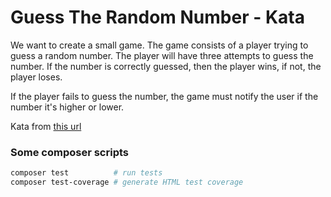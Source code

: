 # Guess The Random Number - Kata

We want to create a small game. The game consists of a player trying to guess a random number. The player will have
three attempts to guess the number. If the number is correctly guessed, then the player wins, if not, the player loses.

If the player fails to guess the number, the game must notify the user if the number it's higher or lower.

Kata from [this url](https://www.codurance.com/katalyst/random-number-kata)

### Some composer scripts

```bash
composer test          # run tests
composer test-coverage # generate HTML test coverage
```